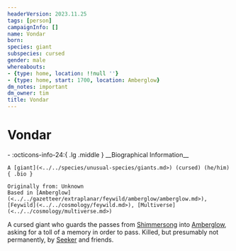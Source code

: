 ```yaml
---
headerVersion: 2023.11.25
tags: [person]
campaignInfo: []
name: Vondar
born:
species: giant
subspecies: cursed
gender: male
whereabouts:
- {type: home, location: !!null ''}
- {type: home, start: 1700, location: Amberglow}
dm_notes: important
dm_owner: tim
title: Vondar
---
```

# Vondar
<div class="grid cards ext-narrow-margin ext-one-column" markdown>
- :octicons-info-24:{ .lg .middle } __Biographical Information__

    A [giant](<../../species/unusual-species/giants.md>) (cursed) (he/him)  
    { .bio }

    Originally from: Unknown
    Based in [Amberglow](<../../gazetteer/extraplanar/feywild/amberglow/amberglow.md>), [Feywild](<../../cosmology/feywild.md>), [Multiverse](<../../cosmology/multiverse.md>)
</div>


A cursed giant who guards the passes from [Shimmersong](<../../gazetteer/extraplanar/feywild/shimmersong.md>) into [Amberglow](<../../gazetteer/extraplanar/feywild/amberglow/amberglow.md>), asking for a toll of a memory in order to pass. Killed, but presumably not permanently, by [Seeker](<../pcs/dunmar-fellowship/seeker.md>) and friends.
